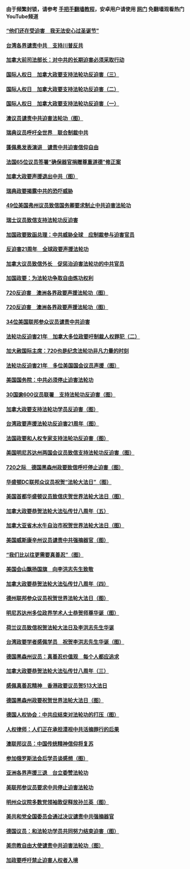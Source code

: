 #### 由于频繁封锁，请参考 [手把手翻墙教程](https://github.com/gfw-breaker/guides/wiki/)，安卓用户请使用 [网门](https://github.com/gfw-breaker/nogfw/blob/master/dl.md?t=12312100) 免翻墙观看热门YouTube频道 

#### [“他们还在受迫害　我无法安心过圣诞节”](../pages/140/416989.md?t=12312100) 

#### [台湾各界谴责中共　支持川普反共](../pages/140/416669.md?t=12312100) 

#### [加拿大前司法部长：对中共的长期迫害必须采取行动](../pages/140/416489.md?t=12312100) 

#### [国际人权日　加拿大政要支持法轮功反迫害（三）](../pages/140/416392.md?t=12312100) 

#### [国际人权日　加拿大政要支持法轮功反迫害（二）](../pages/140/416342.md?t=12312100) 

#### [国际人权日　加拿大政要支持法轮功反迫害（一）](../pages/140/416282.md?t=12312100) 

#### [澳议员谴责中共迫害法轮功（图）](../pages/140/415439.md?t=12312100) 

#### [瑞典议员呼吁全世界　联合制裁中共](../pages/140/415354.md?t=12312100) 

#### [蓬佩奥发表演讲　谴责中共迫害信仰自由](../pages/140/413345.md?t=12312100) 

#### [法国65位议员签署“确保器官捐赠尊重道德”修正案](../pages/140/412340.md?t=12312100) 

#### [加拿大政要声援退出中共（图）](../pages/140/411978.md?t=12312100) 

#### [瑞典政要揭露中共的恐吓威胁](../pages/140/411098.md?t=12312100) 

#### [49位美国弗州议员致信国务卿要求制止中共迫害法轮功](../pages/140/410112.md?t=12312100) 

#### [瑞士议员致信支持法轮功反迫害](../pages/140/409843.md?t=12312100) 

#### [加国政要致函总理：中共威胁全球　应制裁参与迫害官员](../pages/140/409845.md?t=12312100) 

#### [反迫害21周年　全球政要声援法轮功](../pages/140/409804.md?t=12312100) 

#### [加拿大议员致信外长　促惩治迫害法轮功的中共官员](../pages/140/409803.md?t=12312100) 

#### [加国政要：为法轮功争取自由炼功权利](../pages/140/409726.md?t=12312100) 

#### [720反迫害　澳洲各界政要声援法轮功（图）](../pages/140/409574.md?t=12312100) 

#### [720反迫害　澳洲各界政要声援法轮功（图）](../pages/140/409533.md?t=12312100) 

#### [34位美国联邦参众议员谴责中共迫害](../pages/140/409406.md?t=12312100) 

#### [法轮功反迫害21年　加拿大多位政要吁制裁人权罪犯（二）](../pages/140/409405.md?t=12312100) 

#### [加大赦国际主席：720也是纪念法轮功非凡力量的时刻](../pages/140/409410.md?t=12312100) 

#### [法轮功反迫害21年　多位美国国会议员声援（图）](../pages/140/409348.md?t=12312100) 

#### [美国国务院：中共必须停止迫害法轮功](../pages/140/409331.md?t=12312100) 

#### [30国逾600议员联署　支持法轮功反迫害（图）](../pages/140/409346.md?t=12312100) 


#### [加拿大政要支持法轮功学员反迫害（图）](../pages/140/409326.md?t=12312100) 



#### [台湾政要声援法轮功反迫害21周年（图）](../pages/140/409258.md?t=12312100) 

#### [法国政要和人权专家支持法轮功反迫害（图）](../pages/140/409253.md?t=12312100) 

#### [美国明尼苏达州两国会议员致信支持法轮功反迫害（图）](../pages/140/409220.md?t=12312100) 

#### [720之际　德国黑森州政要致信呼吁停止迫害（图）](../pages/140/409164.md?t=12312100) 

#### [华盛顿DC联邦众议员祝贺“法轮大法日”（图）](../pages/140/407048.md?t=12312100) 

#### [美国首都华盛顿议员致信庆贺世界法轮大法日（图）](../pages/140/407008.md?t=12312100) 

#### [加拿大政要恭贺法轮大法弘传廿八周年（五）](../pages/140/406961.md?t=12312100) 

#### [加拿大亚省木水牛自治市祝贺世界法轮大法日（图）](../pages/140/406869.md?t=12312100) 

#### [美国威斯康辛州议员谴责中共强摘器官（图）](../pages/140/406674.md?t=12312100) 

#### [“我们比以往更需要真善忍”（图）](../pages/140/406545.md?t=12312100) 

#### [美国会山飘扬国旗　向李洪志先生致敬](../pages/140/406401.md?t=12312100) 

#### [加拿大政要恭贺法轮大法弘传廿八周年（四）](../pages/140/406414.md?t=12312100) 

#### [德州联邦参众议员祝贺世界法轮大法日（图）](../pages/140/406296.md?t=12312100) 

#### [明尼苏达州多位政界学术人士恭贺师尊华诞（图）](../pages/140/406335.md?t=12312100) 

#### [荷兰议员致信祝贺法轮大法日及李洪志先生华诞](../pages/140/406293.md?t=12312100) 

#### [台湾政要学者感佩学员　祝贺李洪志先生华诞（图）](../pages/140/406129.md?t=12312100) 

#### [德国黑森州议员：真善忍价值观　每个人都应追求](../pages/140/406132.md?t=12312100) 

#### [加拿大政要恭贺法轮大法弘传廿八周年（三）](../pages/140/406090.md?t=12312100) 

#### [感佩真善忍精神　香港政要议员贺513大法日](../pages/140/405967.md?t=12312100) 

#### [德国黑森州政要祝贺世界法轮大法日（图）](../pages/140/405073.md?t=12312100) 

#### [德国人权协会：中共应结束对法轮功的打压（图）](../pages/140/404610.md?t=12312100) 

#### [人权律师：人们正在承担漠视中共活摘罪行的后果](../pages/140/404205.md?t=12312100) 

#### [澳联邦议员：中国传统精神信仰将复苏](../pages/140/401362.md?t=12312100) 

#### [参加俄罗斯法会后学员谈感想（图）](../pages/140/394650.md?t=12312100) 

#### [亚洲各界声援三退　台立委赞法轮功](../pages/140/394500.md?t=12312100) 

#### [美联邦参议员要求中共停止迫害法轮功](../pages/140/393331.md?t=12312100) 

#### [明州众议院多数党领袖敦促释放孙兰英（图）](../pages/140/391538.md?t=12312100) 

#### [美共和党全国委员会通过决议谴责中共强摘器官](../pages/140/391460.md?t=12312100) 

#### [德国议员：和法轮功学员共同努力结束迫害（图）](../pages/140/391282.md?t=12312100) 

#### [美宗教自由大使谴责中共迫害法轮功（图）](../pages/140/390860.md?t=12312100) 

#### [加政要呼吁禁止迫害人权者入境](../pages/140/390761.md?t=12312100) 

